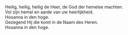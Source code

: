 Heilig, heilig, heilig de Heer, de God der hemelse machten.  
Vol zijn hemel en aarde van uw heerlijkheid.  
Hosanna in den hoge.  
Gezegend Hij die komt in de Naam des Heren.  
Hosanna in den hoge.
